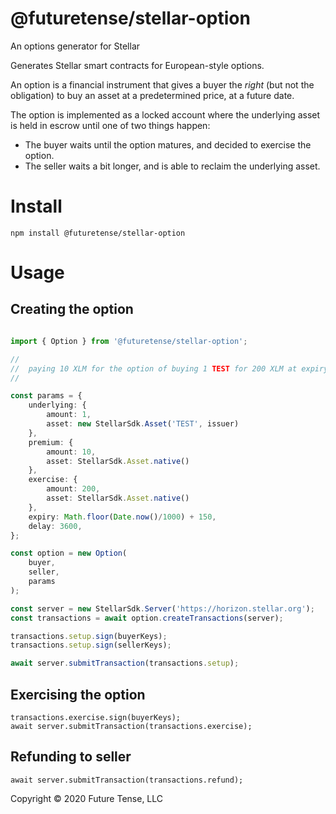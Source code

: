 # @futuretense/stellar-option

An options generator for Stellar

Generates Stellar smart contracts for European-style options.

An option is a financial instrument that gives a buyer the *right* (but not the obligation)
to buy an asset at a predetermined price, at a future date.

The option is implemented as a locked account where the underlying asset is held in escrow
until one of two things happen:

 * The buyer waits until the option matures, and decided to exercise the option.
 * The seller waits a bit longer, and is able to reclaim the underlying asset.

# Install

`npm install @futuretense/stellar-option`

# Usage

## Creating the option

``` typescript

import { Option } from '@futuretense/stellar-option';

//
//  paying 10 XLM for the option of buying 1 TEST for 200 XLM at expiry
//

const params = {
    underlying: {
        amount: 1,
        asset: new StellarSdk.Asset('TEST', issuer)
    },
    premium: {
        amount: 10,
        asset: StellarSdk.Asset.native()
    },
    exercise: {
        amount: 200,
        asset: StellarSdk.Asset.native()
    },
    expiry: Math.floor(Date.now()/1000) + 150,
    delay: 3600,
};

const option = new Option(
    buyer,
    seller,
    params
);

const server = new StellarSdk.Server('https://horizon.stellar.org');
const transactions = await option.createTransactions(server);

transactions.setup.sign(buyerKeys);
transactions.setup.sign(sellerKeys);

await server.submitTransaction(transactions.setup);

```

## Exercising the option

```
transactions.exercise.sign(buyerKeys);
await server.submitTransaction(transactions.exercise);
```

## Refunding to seller

```
await server.submitTransaction(transactions.refund);
```

Copyright &copy; 2020 Future Tense, LLC
